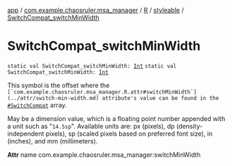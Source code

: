 [app](../../../index.md) / [com.example.chaosruler.msa_manager](../../index.md) / [R](../index.md) / [styleable](index.md) / [SwitchCompat_switchMinWidth](.)

# SwitchCompat_switchMinWidth

`static val SwitchCompat_switchMinWidth: `[`Int`](https://kotlinlang.org/api/latest/jvm/stdlib/kotlin/-int/index.html)
`static val SwitchCompat_switchMinWidth: `[`Int`](https://kotlinlang.org/api/latest/jvm/stdlib/kotlin/-int/index.html)

This symbol is the offset where the ``[`com.example.chaosruler.msa_manager.R.attr#switchMinWidth`](../attr/switch-min-width.md) attribute's value can be found in the ``[`#SwitchCompat`](-switch-compat.md) array.

May be a dimension value, which is a floating point number appended with a unit such as "`14.5sp`". Available units are: px (pixels), dp (density-independent pixels), sp (scaled pixels based on preferred font size), in (inches), and mm (millimeters).

**Attr**
name com.example.chaosruler.msa_manager:switchMinWidth

